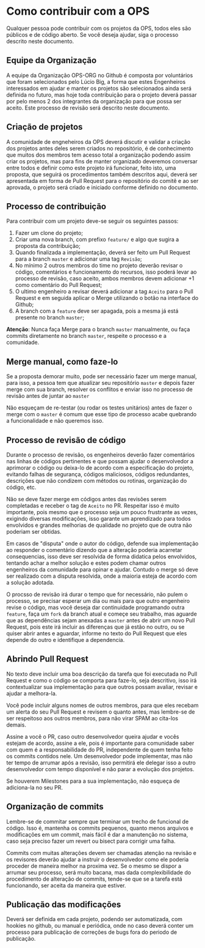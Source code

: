 Como contribuir com a OPS
=========================

Qualquer pessoa pode contribuir com os projetos da OPS, todos eles são públicos e de código aberto. Se você deseja ajudar, siga o processo descrito neste documento.

Equipe da Organização
---------------------

A equipe da Organização OPS-ORG no Github é composta por voluntários que foram selecionados pelo Lúcio Big, a forma que estes Engenheiros interessados em ajudar e manter os projetos são selecionados ainda será definida no futuro, mas hoje toda contribuição para o projeto deverá passar por pelo menos 2 dos integrantes da organização para que possa ser aceito. Este processo de revisão será descrito neste documento.

Criação de projetos
-------------------

A comunidade de engneheiros da OPS deverá discutir e validar a criação dos projetos antes deles serem criados no repositório, é de conhecimento que muitos dos membros tem acesso total a organização podendo assim criar os projetos, mas para fins de manter organizado deveremos conversar entre todos e definir como este projeto irá funcionar, feito isto, uma proposta, que seguirá os procedimentos também descritos aqui, deverá ser apresentada em forma de Pull Request para o repositório do comitê e ao ser aprovada, o projeto será criado e iniciado conforme definido no documento.

Processo de contribuição
------------------------

Para contribuir com um projeto deve-se seguir os seguintes passos:

1. Fazer um clone do projeto;
2. Criar uma nova branch, com prefixo `feature/` e algo que sugira a proposta da contribuição;
3. Quando finalizada a implementação, deverá ser feito um Pull Request para a branch `master` e adicionar uma tag `Revisão`;
4. No mínimo 2 outros membros do time no projeto deverão revisar o código, comentários e funcionamento do recursos, isso poderá levar ao processo de revisão, caso aceito, ambos membros devem adicionar +1 como comentário do Pull Request;
5. O ultimo engenheiro a revisar deverá adicionar a tag `Aceito` para o Pull Request e em seguida aplicar o Merge utilizando o botão na interface do Github;
6. A branch com a `feature` deve ser apagada, pois a mesma já está presente no branch `master`;

**Atenção**: Nunca faça Merge para o branch `master` manualmente, ou faça commits diretamente no branch `master`, respeite o processo e a comunidade.

Merge manual, como faze-lo
--------------------------

Se a proposta demorar muito, pode ser necessário fazer um merge manual, para isso, a pessoa tem que atualizar seu repositório `master` e depois fazer merge com sua branch, resolver os conflitos e enviar isso no processo de revisão antes de juntar ao `master`

Não esqueçam de re-testar (ou rodar os testes unitários) antes de fazer o merge com o `master` é comum que esse tipo de processo acabe quebrando a funcionalidade e não queremos isso.

Processo de revisão de código
-----------------------------

Durante o processo de revisão, os engenheiros deverâo fazer comentários nas linhas de códigos pertinentes e que possam ajudar o desenvolvedor a aprimorar o código ou deixa-lo de acordo com a especificação do projeto, evitando falhas de segurança, códigos maliciosos, códigos redundantes, descrições que não condizem com métodos ou rotinas, organização do código, etc.

Não se deve fazer merge em códigos antes das revisões serem completadas e receber o tag de `Aceito` no PR. Respeitar isso é muito importante, pois mesmo que o processo seja um pouco frustrante as vezes, exigindo diversas modificações, isso garante um aprendizado para todos envolvidos e grandes melhorias de qualidade no projeto que de outra não poderiam ser obtidas.

Em casos de "disputa" onde o autor do código, defende sua implementação ao responder o comentário dizendo que a alteração poderia acarretar consequencias, isso deve ser resolvida de forma didatica pelos envolvidos, tentando achar a melhor solução e estes podem chamar outros engenheiros da comunidade para opinar e ajudar. Contudo o merge só deve ser realizado com a disputa resolvida, onde a maioria esteja de acordo com a solução adotada.

O procsso de revisão irá durar o tempo que for necessário, não pulem o processo, se precisar esperar um dia ou mais para que outro engenheiro revise o código, mas você deseja dar continuidade programando outra `feature`, faça um `fork` da branch atual e começe seu trabalho, mas aguarde que as dependências sejam anexadas a `master` antes de abrir um novo Pull Request, pois este irá incluir as diferenças que já estão no outro, ou se quiser abrir antes e aguardar, informe no texto do Pull Request que eles depende do outro e identifique a dependencia.

Abrindo Pull Request
--------------------

No texto deve incluir uma boa descrição da tarefa que foi executada no Pull Request e como o código se comporta para faze-lo, seja descritivo, isso irá contextualizar sua implementação para que outros possam avaliar, revisar e ajudar a melhora-la.

Você pode incluir alguns nomes de outros membros, para que eles recebam um alerta do seu Pull Request e revisem o quanto antes, mas lembre-se de ser respeitoso aos outros membros, para não virar SPAM ao cita-los demais.

Assine a você o PR, caso outro desenvolvedor queira ajudar e vocês estejam de acordo, assine a ele, pois é importante para comunidade saber com quem é a responsabilidade do PR, independente de quem tenha feito os commits contidos nele. Um desenvolvedor pode implementar, mas não ter tempo de arrumar após a revisão, isso permitirá ele delegar isso a outro desenvolvedor com tempo disponível e não parar a evolução dos projetos.

Se houverem Milestones para a sua implementação, não esqueça de adiciona-la no seu PR.

Organização de commits
----------------------

Lembre-se de commitar sempre que terminar um trecho de funcional de código. Isso é, mantenha os commits pequenos, quanto menos arquivos e modificações em um commit, mais fácil é dar a manutenção no sistema, caso seja preciso fazer um revert ou bisect para corrigir uma falha.

Commits com muitas alterações devem ser chamadas atenção na revisão e os revisores deverão ajudar a instruir o desenvolvedor como ele poderia proceder de maneira melhor na proxima vez. Se o mesmo se dispor a arrumar seu processo, será muito bacana, mas dada complexibilidade do procedimento de alteração de commits, tende-se que se a tarefa está funcionando, ser aceita da maneira que estiver.

Publicação das modificações
---------------------------

Deverá ser definida em cada projeto, podendo ser automatizada, com hookies no github, ou manual e periódica, onde no caso deverá conter um processo para publicação de correções de bugs fora do periodo de publicação.
